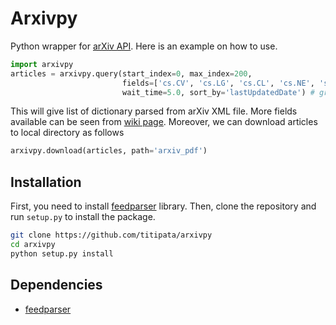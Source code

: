 # Arxivpy

Python wrapper for [arXiv API](http://arxiv.org/help/api/index). Here is an
example on how to use.

```python
import arxivpy
articles = arxivpy.query(start_index=0, max_index=200,
                         fields=['cs.CV', 'cs.LG', 'cs.CL', 'cs.NE', 'stat.ML'],
                         wait_time=5.0, sort_by='lastUpdatedDate') # grab 200 articles
```

This will give list of dictionary parsed from arXiv XML file.
More fields available can be seen from [wiki page](https://github.com/titipata/arxivpy/wiki).
Moreover, we can download articles to local directory as follows

```python
arxivpy.download(articles, path='arxiv_pdf')
```

## Installation

First, you need to install [feedparser](https://github.com/kurtmckee/feedparser) library.
Then, clone the repository and run `setup.py` to install the package.

```bash
git clone https://github.com/titipata/arxivpy
cd arxivpy
python setup.py install
```

## Dependencies

- [feedparser](https://github.com/kurtmckee/feedparser)
